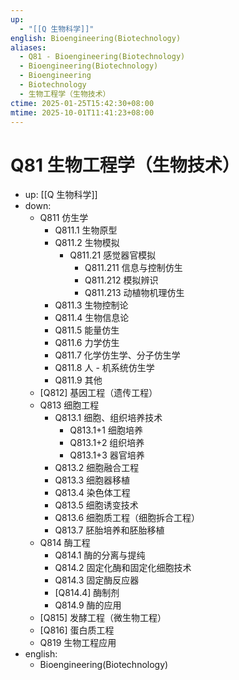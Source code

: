 ```yaml
---
up:
  - "[[Q 生物科学]]"
english: Bioengineering(Biotechnology)
aliases:
  - Q81 - Bioengineering(Biotechnology)
  - Bioengineering(Biotechnology)
  - Bioengineering
  - Biotechnology
  - 生物工程学（生物技术）
ctime: 2025-01-25T15:42:30+08:00
mtime: 2025-10-01T11:41:23+08:00
---
```


# Q81 生物工程学（生物技术）

- up: [[Q 生物科学]]
- down:
	- Q811 仿生学
		- Q811.1 生物原型
		- Q811.2 生物模拟
			- Q811.21 感觉器官模拟
				- Q811.211 信息与控制仿生
				- Q811.212 模拟辨识
				- Q811.213 动植物机理仿生
		- Q811.3 生物控制论
		- Q811.4 生物信息论
		- Q811.5 能量仿生
		- Q811.6 力学仿生
		- Q811.7 化学仿生学、分子仿生学
		- Q811.8 人 - 机系统仿生学
		- Q811.9 其他
	- [Q812] 基因工程（遗传工程）
	- Q813 细胞工程
		- Q813.1 细胞、组织培养技术
			- Q813.1+1 细胞培养
			- Q813.1+2 组织培养
			- Q813.1+3 器官培养
		- Q813.2 细胞融合工程
		- Q813.3 细胞器移植
		- Q813.4 染色体工程
		- Q813.5 细胞诱变技术
		- Q813.6 细胞质工程（细胞拆合工程）
		- Q813.7 胚胎培养和胚胎移植
	- Q814 酶工程
		- Q814.1 酶的分离与提纯
		- Q814.2 固定化酶和固定化细胞技术
		- Q814.3 固定酶反应器
		- [Q814.4] 酶制剂
		- Q814.9 酶的应用
	- [Q815] 发酵工程（微生物工程）
	- [Q816] 蛋白质工程
	- Q819 生物工程应用
- english:
	- Bioengineering(Biotechnology)
